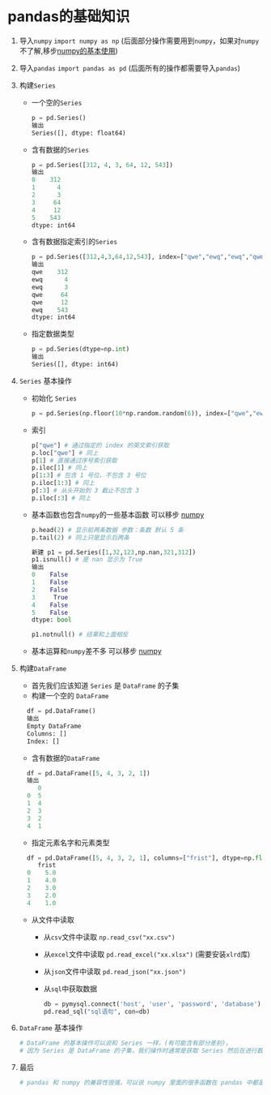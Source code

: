 # pandas的基础知识

1. 导入`numpy` `import numpy as np` (后面部分操作需要用到`numpy`，如果对`numpy`不了解,移步[numpy的基本使用](/2020/03/30/numpy-de-ji-chu-zhi-shi/))

2. 导入`pandas` `import pandas as pd` (后面所有的操作都需要导入`pandas`)

3. 构建`Series`

    + 一个空的`Series`

        ```python
        p = pd.Series()
        输出
        Series([], dtype: float64)
        ```

    + 含有数据的`Series`

        ```python
        p = pd.Series([312, 4, 3, 64, 12, 543])
        输出
        0    312
        1      4
        2      3
        3     64
        4     12
        5    543
        dtype: int64
        ```

    + 含有数据指定索引的`Series`

        ```python
        p = pd.Series([312,4,3,64,12,543], index=["qwe","ewq","ewq","qwe","qwe","ewq"])
        输出
        qwe    312
        ewq      4
        ewq      3
        qwe     64
        qwe     12
        ewq    543
        dtype: int64
        ```

    + 指定数据类型

        ```python
        p = pd.Series(dtype=np.int)
        输出
        Series([], dtype: int64)
        ```

4. `Series` 基本操作
    + 初始化 `Series`  

        ```python
        p = pd.Series(np.floor(10*np.random.random(6)), index=["qwe","ewq","ewq","qwe","qwe","ewq"],dtype=np.int32)
        ```

    + 索引

        ```python
        p["qwe"] # 通过指定的 index 的英文索引获取
        p.loc["qwe"] # 同上
        p[1] # 直接通过序号索引获取
        p.iloc[1] # 同上
        p[1:3] # 包含 1 号位，不包含 3 号位
        p.iloc[1:3] # 同上
        p[:3] # 从头开始到 3 截止不包含 3
        p.iloc[:3] # 同上
        ```

    + 基本函数也包含`numpy`的一些基本函数 可以移步 [numpy](/2020/03/30/numpy-de-ji-chu-zhi-shi/#basicFunctions)  

        ```python
        p.head(2) # 显示前两条数据 参数：条数 默认 5 条
        p.tail(2) # 同上只是显示后两条

        新建 p1 = pd.Series([1,32,123,np.nan,321,312])
        p1.isnull() # 是 nan 显示为 True
        输出
        0    False
        1    False
        2    False
        3     True
        4    False
        5    False
        dtype: bool

        p1.notnull() # 结果和上面相反
        ```

    + 基本运算和`numpy`差不多 可以移步 [numpy](/2020/03/30/numpy-de-ji-chu-zhi-shi/#dataProcessing)
5. 构建`DataFrame`
    + 首先我们应该知道 `Series` 是 `DataFrame` 的子集
    + 构建一个空的 `DataFrame`

    ```python
      df = pd.DataFrame()
      输出
      Empty DataFrame
      Columns: []
      Index: []
    ```

    + 含有数据的`DataFrame`

    ```python
      df = pd.DataFrame([5, 4, 3, 2, 1])
      输出
         0
      0  5
      1  4
      2  3
      3  2
      4  1
    ```

    + 指定元素名字和元素类型

    ```python
      df = pd.DataFrame([5, 4, 3, 2, 1], columns=["frist"], dtype=np.float)
         frist
      0    5.0
      1    4.0
      2    3.0
      3    2.0
      4    1.0
    ```

    + 从文件中读取
        + 从`csv`文件中读取 `np.read_csv("xx.csv")`
        + 从`excel`文件中读取 `pd.read_excel("xx.xlsx")` (需要安装`xlrd`库)
        + 从`json`文件中读取 `pd.read_json("xx.json")`
        + 从`sql`中获取数据  

            ```python
            db = pymysql.connect('host', 'user', 'password', 'database')
            pd.read_sql("sql语句", con=db)
            ```

6. `DataFrame` 基本操作

    ```py
    # DataFrame 的基本操作可以说和 Series 一样，(有可能含有部分差别)。
    # 因为 Series 是 DataFrame 的子集，我们操作时通常是获取 Series 然后在进行数据处理的，详情可以看上面 Series 的基本操作。
    ```

7. 最后

    ```py
    # pandas 和 numpy 的兼容性很强，可以说 numpy 里面的很多函数在 pandas 中都是可以用的，甚至 pandas 和 numpy 可以直接进行运算。
    ```
